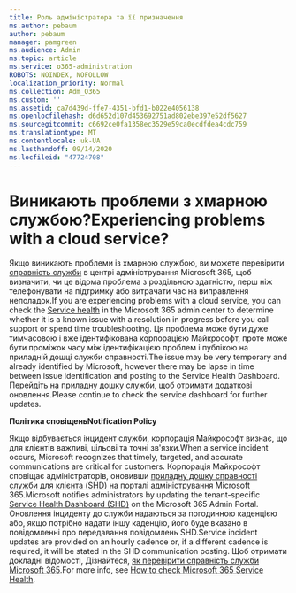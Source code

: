 ```yaml
---
title: Роль адміністратора та її призначення
ms.author: pebaum
author: pebaum
manager: pamgreen
ms.audience: Admin
ms.topic: article
ms.service: o365-administration
ROBOTS: NOINDEX, NOFOLLOW
localization_priority: Normal
ms.collection: Adm_O365
ms.custom: ''
ms.assetid: ca7d439d-ffe7-4351-bfd1-b022e4056138
ms.openlocfilehash: d6d652d107d453692751ad802ebe397e52df5627
ms.sourcegitcommit: c6692ce0fa1358ec3529e59ca0ecdfdea4cdc759
ms.translationtype: MT
ms.contentlocale: uk-UA
ms.lasthandoff: 09/14/2020
ms.locfileid: "47724708"
---
```

# <a name="experiencing-problems-with-a-cloud-service"></a><span data-ttu-id="7a3a6-102">Виникають проблеми з хмарною службою?</span><span class="sxs-lookup"><span data-stu-id="7a3a6-102">Experiencing problems with a cloud service?</span></span>

<span data-ttu-id="7a3a6-103">Якщо виникають проблеми із хмарною службою, ви можете перевірити [справність служби](https://admin.microsoft.com/AdminPortal/Home#/servicehealth) в центрі адміністрування Microsoft 365, щоб визначити, чи це відома проблема з роздільною здатністю, перш ніж телефонувати на підтримку або витрачати час на виправлення неполадок.</span><span class="sxs-lookup"><span data-stu-id="7a3a6-103">If you are experiencing problems with a cloud service, you can check the [Service health](https://admin.microsoft.com/AdminPortal/Home#/servicehealth) in the Microsoft 365 admin center to determine whether it is a known issue with a resolution in progress before you call support or spend time troubleshooting.</span></span> <span data-ttu-id="7a3a6-104">Ця проблема може бути дуже тимчасовою і вже ідентифікована корпорацією Майкрософт, проте може бути проміжок часу між ідентифікацією проблем і публікою на приладній дошці служби справності.</span><span class="sxs-lookup"><span data-stu-id="7a3a6-104">The issue may be very temporary and already identified by Microsoft, however there may be lapse in time between issue identification and posting to the Service Health Dashboard.</span></span> <span data-ttu-id="7a3a6-105">Перейдіть на приладну дошку служби, щоб отримати додаткові оновлення.</span><span class="sxs-lookup"><span data-stu-id="7a3a6-105">Please continue to check the service dashboard for further updates.</span></span>

<span data-ttu-id="7a3a6-106">**Політика сповіщень**</span><span class="sxs-lookup"><span data-stu-id="7a3a6-106">**Notification Policy**</span></span>

<span data-ttu-id="7a3a6-107">Якщо відбувається інцидент служби, корпорація Майкрософт визнає, що для клієнтів важливі, цільові та точні зв'язки.</span><span class="sxs-lookup"><span data-stu-id="7a3a6-107">When a service incident occurs, Microsoft recognizes that timely, targeted, and accurate communications are critical for customers.</span></span> <span data-ttu-id="7a3a6-108">Корпорація Майкрософт сповіщає адміністраторів, оновивши [приладну дошку справності служби для клієнта (SHD)](https://admin.microsoft.com/AdminPortal/Home#/servicehealth) на порталі адміністрування Microsoft 365.</span><span class="sxs-lookup"><span data-stu-id="7a3a6-108">Microsoft notifies administrators by updating the tenant-specific [Service Health Dashboard (SHD)](https://admin.microsoft.com/AdminPortal/Home#/servicehealth) on the Microsoft 365 Admin Portal.</span></span> <span data-ttu-id="7a3a6-109">Оновлення інциденту до служби надаються за погодинною каденцією або, якщо потрібно надати іншу каденцію, його буде вказано в повідомленні про передавання повідомлень SHD.</span><span class="sxs-lookup"><span data-stu-id="7a3a6-109">Service incident updates are provided on an hourly cadence or, if a different cadence is required, it will be stated in the SHD communication posting.</span></span> <span data-ttu-id="7a3a6-110">Щоб отримати докладні відомості, Дізнайтеся, [як перевірити справність служби Microsoft 365](https://docs.microsoft.com/office365/enterprise/view-service-health).</span><span class="sxs-lookup"><span data-stu-id="7a3a6-110">For more info, see [How to check Microsoft 365 Service Health](https://docs.microsoft.com/office365/enterprise/view-service-health).</span></span>

